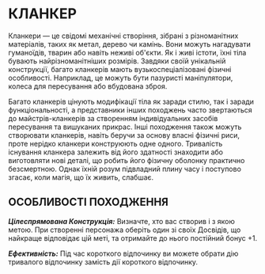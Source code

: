 ﻿# КЛАНКЕР

Кланкери — це свідомі механічні створіння, зібрані з різноманітних матеріалів, таких як метал, дерево чи камінь.  Вони можуть нагадувати гуманоїдів, тварин або навіть неживі об'єкти.  Як і живі істоти, їхні тіла бувають найрізноманітніших розмірів.  Завдяки своїй унікальній конструкції, багато кланкерів мають вузькоспеціалізовані фізичні особливості.  Наприклад, це можуть бути пазуристі маніпулятори, колеса для пересування або вбудована зброя. 

Багато кланкерів цінують модифікації тіла як заради стилю, так і заради функціональності, а представники інших походжень часто звертаються до майстрів-кланкерів за створенням індивідуальних засобів пересування та вишуканих прикрас.  Інші походження також можуть створювати кланкерів, навіть беручи за основу власні фізичні риси, проте нерідко кланкери конструюють одне одного.  Тривалість існування кланкера залежить від його здатності знаходити або виготовляти нові деталі, що робить його фізичну оболонку практично безсмертною.  Однак їхній розум підвладний плину часу і поступово згасає, коли магія, що їх живить, слабшає. 

## ОСОБЛИВОСТІ ПОХОДЖЕННЯ

***Цілеспрямована Конструкція:*** Визначте, хто вас створив і з якою метою. При створенні персонажа оберіть один зі своїх Досвідів, що найкраще відповідає цій меті, та отримайте до нього постійний бонус +1. 

***Ефективність:*** Під час короткого відпочинку ви можете обрати дію тривалого відпочинку замість дії короткого відпочинку.